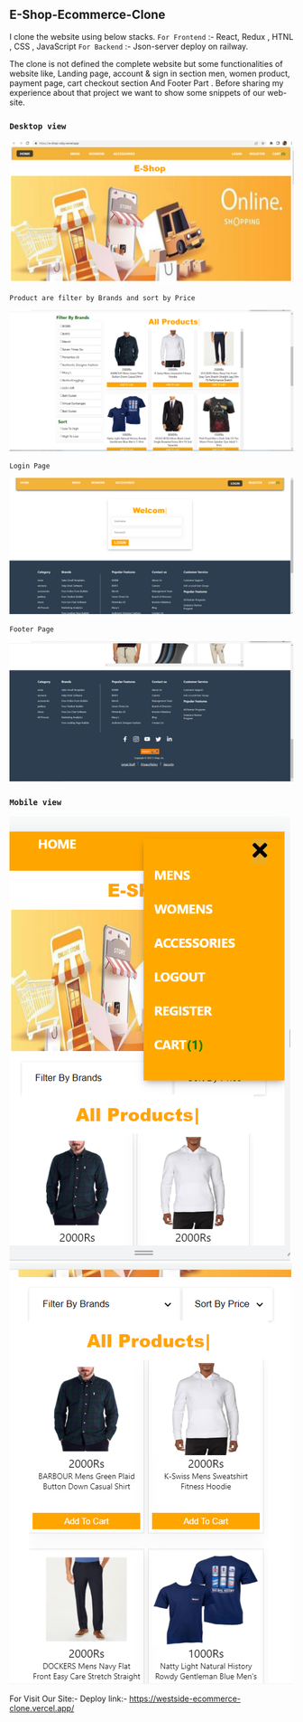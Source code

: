 

## E-Shop-Ecommerce-Clone

I clone the website using below stacks. 
    `For Frontend` :- React, Redux , HTNL , CSS , JavaScript
    `For Backend` :- Json-server deploy on railway.
    
The clone is not defined the complete website but some functionalities of website like, Landing page, account & sign in section men, women product, payment page, cart checkout section  And Footer Part .
Before sharing my experience about that project we want to show some snippets of our web-site.

### `Desktop view`

<img src="https://github.com/Sayli555/project-images/blob/master/E-shop.png?raw=true"/>

`Product are filter by Brands and sort by Price`

<img src="https://github.com/Sayli555/project-images/blob/master/allproducts%20(1).png?raw=true"/>

`Login Page`

<img src="https://github.com/Sayli555/project-images/blob/master/login.png?raw=true"/>

`Footer Page`

<img src="https://github.com/Sayli555/project-images/blob/master/footer.png?raw=true"/>

### `Mobile view` 

<img src="https://github.com/Sayli555/project-images/blob/master/mobileview.png?raw=true"/>
<img src="https://github.com/Sayli555/project-images/blob/master/productmobile.png?raw=true"/>

For Visit Our Site:- Deploy link:- https://westside-ecommerce-clone.vercel.app/



